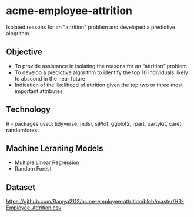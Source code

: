 # acme-employee-attrition
Isolated reasons for an "attrition" problem and developed a predictive alogrithm 

## Objective
* To provide assistance in isolating the reasons for an “attrition” problem
* To develop a predictive algorithm to identify the top 10 individuals likely to abscond in the near future
* Indication of the likelihood of attrition given the top two or three most important attributes

## Technology 
R - packages used: tidyverse, mdsr, sjPlot, ggplot2, rpart, partykit, caret, randomforest

## Machine Leraning Models
* Multiple Linear Regression
* Random Forest

## Dataset
https://github.com/Ramya2112/acme-employee-attrition/blob/master/HR-Employee-Attrition.csv
